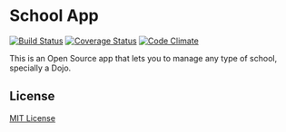 # School App

[![Build Status](https://travis-ci.org/felipediesel/school.svg?branch=master)](https://travis-ci.org/felipediesel/school)
[![Coverage Status](https://coveralls.io/repos/github/felipediesel/school/badge.svg?branch=master)](https://coveralls.io/github/felipediesel/school?branch=master)
[![Code Climate](https://codeclimate.com/github/felipediesel/school/badges/gpa.svg)](https://codeclimate.com/github/felipediesel/school)

This is an Open Source app that lets you to manage any type of school, specially a Dojo.

## License

[MIT License](LICENSE.txt)
